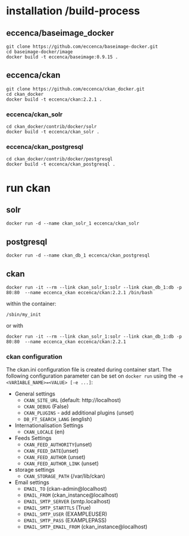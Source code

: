 # installation /build-process

## eccenca/baseimage_docker
```
git clone https://github.com/eccenca/baseimage-docker.git
cd baseimage-docker/image
docker build -t eccenca/baseimage:0.9.15 .
```

## eccenca/ckan
```
git clone https://github.com/eccenca/ckan_docker.git
cd ckan_docker
docker build -t eccenca/ckan:2.2.1 .
```

### eccenca/ckan_solr
```
cd ckan_docker/contrib/docker/solr
docker build -t eccenca/ckan_solr .
```

### eccenca/ckan_postgresql
```
cd ckan_docker/contrib/docker/postgresql
docker build -t eccenca/ckan_postgresql .
```

# run ckan
## solr
```
docker run -d --name ckan_solr_1 eccenca/ckan_solr
```

## postgresql
```
docker run -d --name ckan_db_1 eccenca/ckan_postgresql
```

## ckan
```
docker run -it --rm --link ckan_solr_1:solr --link ckan_db_1:db -p 80:80  --name eccenca_ckan eccenca/ckan:2.2.1 /bin/bash
```
within the container:
```
/sbin/my_init
```

or with
```
docker run -it --rm --link ckan_solr_1:solr --link ckan_db_1:db -p 80:80  --name eccenca_ckan eccenca/ckan:2.2.1
```

### ckan configuration

The ckan.ini configuration file is created during container start. The following configuration parameter can be set on ``docker run`` using the ``-e <VARIABLE_NAME>=<VALUE> [-e ...]``:

* General settings
	* ``CKAN_SITE_URL`` (default: http://localhost)
	* ``CKAN_DEBUG`` (False)
	* ``CKAN_PLUGINS`` - add additional plugins (unset)
	* ``DB_FT_SEARCH_LANG`` (english)
* Internationalisation Settings
	* ``CKAN_LOCALE`` (en)
* Feeds Settings
	* ``CKAN_FEED_AUTHORITY``(unset)
	* ``CKAN_FEED_DATE``(unset)
	* ``CKAN_FEED_AUTHOR`` (unset)
	* ``CKAN_FEED_AUTHOR_LINK`` (unset)
* storage settings
	* ``CKAN_STORAGE_PATH`` (/var/lib/ckan)
* Email settings
	* ``EMAIL_TO`` (ckan-admin@localhost)
	* ``EMAIL_FROM`` (ckan_instance@localhost)
	* ``EMAIL_SMTP_SERVER`` (smtp.localhost)
	* ``EMAIL_SMTP_STARTTLS`` (True)
	* ``EMAIL_SMTP_USER`` (EXAMPLEUSER)
	* ``EMAIL_SMTP_PASS`` (EXAMPLEPASS)
	* ``EMAIL_SMTP_EMAIL_FROM`` (ckan_instance@localhost)
